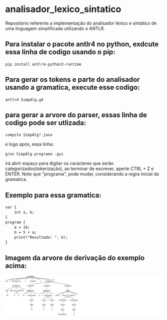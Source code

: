 # analisador_lexico_sintatico
Repositório referente a implementação do analisador léxico e sintático de uma linguagem simplificada utilizando o ANTLR.

## Para instalar o pacote antlr4 no python, exdcute essa linha de codigo usando o pip:
```
pip install antlr4-python3-runtime
```

## Para gerar os tokens e parte do analisador usando a gramatica, execute esse codigo:
```
antlr4 SimpAlg.g4
```

## para gerar a arvore do parser, essas linha de codigo pode ser utlizada:
```
compile SimpAlg*.java
```
e logo após, essa linha:
```
grun SimpAlg programa -gui
```
irá abrir espaço para digitar os caracteres que serão categorizados(tokerização), ao terminar de escrever, 
aperte CTRL + Z e ENTER. Note que "programa", pode mudar, considerando a regra inicial da gramatica.

## Exemplo para essa gramatica:
```
var {
    int a, b;
}
program {
    a = 10;
    b = 5 + a;
    print("Resultado: ", b);
}
```

## Imagem da arvore de derivação do exemplo acima:
![Alt text](image.png)